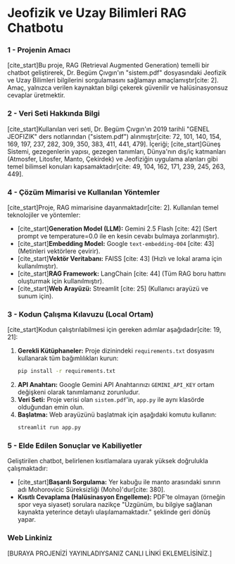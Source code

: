 # Jeofizik ve Uzay Bilimleri RAG Chatbotu

### 1 - Projenin Amacı
[cite_start]Bu proje, RAG (Retrieval Augmented Generation) temelli bir chatbot geliştirerek, Dr. Begüm Çıvgın'ın "sistem.pdf" dosyasındaki Jeofizik ve Uzay Bilimleri bilgilerini sorgulamasını sağlamayı amaçlamıştır[cite: 2]. Amaç, yalnızca verilen kaynaktan bilgi çekerek güvenilir ve halüsinasyonsuz cevaplar üretmektir.

### 2 - Veri Seti Hakkında Bilgi
[cite_start]Kullanılan veri seti, Dr. Begüm Çıvgın'ın 2019 tarihli "GENEL JEOFIZIK" ders notlarından ("sistem.pdf") alınmıştır[cite: 72, 101, 140, 154, 169, 197, 237, 282, 309, 350, 383, 411, 441, 479]. İçeriği; [cite_start]Güneş Sistemi, gezegenlerin yapısı, gezegen tanımları, Dünya'nın dış/iç katmanları (Atmosfer, Litosfer, Manto, Çekirdek) ve Jeofiziğin uygulama alanları gibi temel bilimsel konuları kapsamaktadır[cite: 49, 104, 162, 171, 239, 245, 263, 449].

### 4 - Çözüm Mimarisi ve Kullanılan Yöntemler
[cite_start]Proje, RAG mimarisine dayanmaktadır[cite: 2]. Kullanılan temel teknolojiler ve yöntemler:
* [cite_start]**Generation Model (LLM):** Gemini 2.5 Flash [cite: 42] (Sert prompt ve temperature=0.0 ile en kesin cevabı bulmaya zorlanmıştır).
* [cite_start]**Embedding Model:** Google `text-embedding-004` [cite: 43] (Metinleri vektörlere çevirir).
* [cite_start]**Vektör Veritabanı:** FAISS [cite: 43] (Hızlı ve lokal arama için kullanılmıştır).
* [cite_start]**RAG Framework:** LangChain [cite: 44] (Tüm RAG boru hattını oluşturmak için kullanılmıştır).
* [cite_start]**Web Arayüzü:** Streamlit [cite: 25] (Kullanıcı arayüzü ve sunum için).

### 3 - Kodun Çalışma Kılavuzu (Local Ortam)
[cite_start]Kodun çalıştırılabilmesi için gereken adımlar aşağıdadır[cite: 19, 21]:

1.  **Gerekli Kütüphaneler:** Proje dizinindeki `requirements.txt` dosyasını kullanarak tüm bağımlılıkları kurun:
    ```bash
    pip install -r requirements.txt
    ```
2.  **API Anahtarı:** Google Gemini API Anahtarınızı `GEMINI_API_KEY` ortam değişkeni olarak tanımlamanız zorunludur.
3.  **Veri Seti:** Proje verisi olan `sistem.pdf`'in, `app.py` ile aynı klasörde olduğundan emin olun.
4.  **Başlatma:** Web arayüzünü başlatmak için aşağıdaki komutu kullanın:
    ```bash
    streamlit run app.py
    ```

### 5 - Elde Edilen Sonuçlar ve Kabiliyetler
Geliştirilen chatbot, belirlenen kısıtlamalara uyarak yüksek doğrulukla çalışmaktadır:
* [cite_start]**Başarılı Sorgulama:** Yer kabuğu ile manto arasındaki sınırın adı Mohorovicic Süreksizliği (Moho)'dur[cite: 380].
* **Kısıtlı Cevaplama (Halüsinasyon Engelleme):** PDF'te olmayan (örneğin spor veya siyaset) sorulara nazikçe "Üzgünüm, bu bilgiye sağlanan kaynakta yeterince detaylı ulaşılamamaktadır." şeklinde geri dönüş yapar.

### Web Linkiniz
[BURAYA PROJENİZİ YAYINLADIYSANIZ CANLI LİNKİ EKLEMELİSİNİZ.]